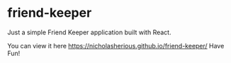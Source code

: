 # friend-keeper
Just a simple Friend Keeper application built with React.

You can view it here <a href="https://nicholasherious.github.io/friend-keeper/">https://nicholasherious.github.io/friend-keeper/</a> Have Fun!

